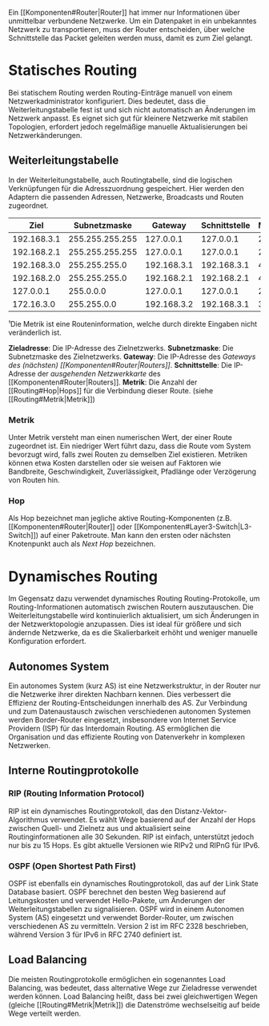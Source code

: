 Ein [[Komponenten#Router|Router]] hat immer nur Informationen über unmittelbar verbundene Netzwerke. Um ein Datenpaket in ein unbekanntes Netzwerk zu transportieren, muss der Router entscheiden, über welche Schnittstelle das Packet geleiten werden muss, damit es zum Ziel gelangt.

# Statisches Routing
Bei statischem Routing werden Routing-Einträge manuell von einem Netzwerkadministrator konfiguriert. Dies bedeutet, dass die Weiterleitungstabelle fest ist und sich nicht automatisch an Änderungen im Netzwerk anpasst. Es eignet sich gut für kleinere Netzwerke mit stabilen Topologien, erfordert jedoch regelmäßige manuelle Aktualisierungen bei Netzwerkänderungen.

## Weiterleitungstabelle
In der Weiterleitungstabelle, auch Routingtabelle, sind die logischen Verknüpfungen für die Adresszuordnung gespeichert. Hier werden den Adaptern die passenden Adressen, Netzwerke, Broadcasts und Routen zugeordnet.

| Ziel        | Subnetzmaske    | Gateway     | Schnittstelle | Metrik¹ |
|-------------|-----------------|-------------|---------------| --------|
| 192.168.3.1 | 255.255.255.255 | 127.0.0.1   | 127.0.0.1     | 25      |
| 192.168.2.1 | 255.255.255.255 | 127.0.0.1   | 127.0.0.1     | 25      |
| 192.168.3.0 | 255.255.255.0   | 192.168.3.1 | 192.168.3.1   | 45      |
| 192.168.2.0 | 255.255.255.0   | 192.168.2.1 | 192.168.2.1   | 45      |
| 127.0.0.1   | 255.0.0.0       | 127.0.0.1   | 127.0.0.1     | 2       |
| 172.16.3.0  | 255.255.0.0     | 192.168.3.2 | 192.168.3.1   | 3       |

¹Die Metrik ist eine Routeninformation, welche durch direkte Eingaben nicht veränderlich ist.

**Zieladresse**: Die IP-Adresse des Zielnetzwerks. 
**Subnetzmaske**: Die Subnetzmaske des Zielnetzwerks. 
**Gateway**: Die IP-Adresse des *Gateways des (nächsten) [[Komponenten#Router|Routers]]*. 
**Schnittstelle**: Die IP-Adresse der *ausgehenden Netzwerkkarte* des [[Komponenten#Router|Routers]].
**Metrik**: Die Anzahl der [[Routing#Hop|Hops]] für die Verbindung dieser Route. (siehe [[Routing#Metrik|Metrik]])

### Metrik
Unter Metrik versteht man einen numerischen Wert, der einer Route zugeordnet ist. Ein niedriger Wert führt dazu, dass die Route vom System bevorzugt wird, falls zwei Routen zu demselben Ziel existieren. Metriken können etwa Kosten darstellen oder sie weisen auf Faktoren wie Bandbreite, Geschwindigkeit, Zuverlässigkeit, Pfadlänge oder Verzögerung von Routen hin. 

### Hop
Als Hop bezeichnet man jegliche aktive Routing-Komponenten (z.B. [[Komponenten#Router|Router]] oder [[Komponenten#Layer3-Switch|L3-Switch]]) auf einer Paketroute. Man kann den ersten oder nächsten Knotenpunkt auch als *Next Hop* bezeichnen. 

# Dynamisches Routing
Im Gegensatz dazu verwendet dynamisches Routing Routing-Protokolle, um Routing-Informationen automatisch zwischen Routern auszutauschen. Die Weiterleitungstabelle wird kontinuierlich aktualisiert, um sich Änderungen in der Netzwerktopologie anzupassen. Dies ist ideal für größere und sich ändernde Netzwerke, da es die Skalierbarkeit erhöht und weniger manuelle Konfiguration erfordert.

## Autonomes System
Ein autonomes System (kurz AS) ist eine Netzwerkstruktur, in der Router nur die Netzwerke ihrer direkten Nachbarn kennen. Dies verbessert die Effizienz der Routing-Entscheidungen innerhalb des AS. Zur Verbindung und zum Datenaustausch zwischen verschiedenen autonomen Systemen werden Border-Router eingesetzt, insbesondere von Internet Service Providern (ISP) für das Interdomain Routing. AS ermöglichen die Organisation und das effiziente Routing von Datenverkehr in komplexen Netzwerken.

## Interne Routingprotokolle
### RIP (Routing Information Protocol) 
RIP ist ein dynamisches Routingprotokoll, das den Distanz-Vektor-Algorithmus verwendet. Es wählt Wege basierend auf der Anzahl der Hops zwischen Quell- und Zielnetz aus und aktualisiert seine Routinginformationen alle 30 Sekunden. RIP ist einfach, unterstützt jedoch nur bis zu 15 Hops. Es gibt aktuelle Versionen wie RIPv2 und RIPnG für IPv6.

### OSPF (Open Shortest Path First)
OSPF ist ebenfalls ein dynamisches Routingprotokoll, das auf der Link State Database basiert. OSPF berechnet den besten Weg basierend auf Leitungskosten und verwendet Hello-Pakete, um Änderungen der Weiterleitungstabellen zu signalisieren. OSPF wird in einem Autonomen System (AS) eingesetzt und verwendet Border-Router, um zwischen verschiedenen AS zu vermitteln. Version 2 ist im RFC 2328 beschrieben, während Version 3 für IPv6 in RFC 2740 definiert ist.

## Load Balancing 
Die meisten Routingprotokolle ermöglichen ein sogenanntes Load Balancing, was bedeutet, dass alternative Wege zur Zieladresse verwendet werden können. Load Balancing heißt, dass bei zwei gleichwertigen Wegen (gleiche [[Routing#Metrik|Metrik]]) die Datenströme wechselseitig auf beide Wege verteilt werden.
